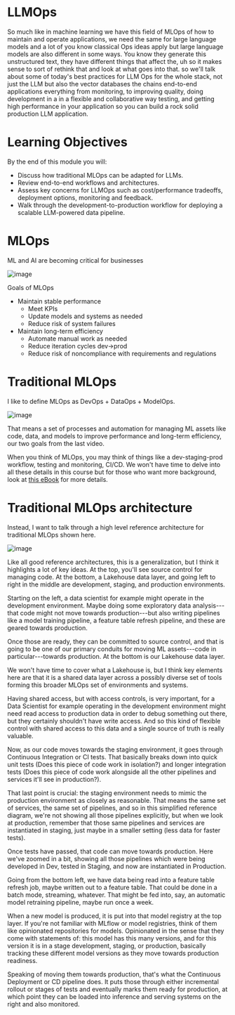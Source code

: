 # LLMOps
So much like in machine learning we have this field of MLOps of how to maintain and operate applications, we need the same for large language models and a lot of you know classical Ops ideas apply but large language models are also different in some ways. You know they generate this unstructured text, they have different things that affect the, uh so it makes sense to sort of rethink that and look at what goes into that. so we'll talk about some of today's best practices for LLM Ops for the whole
stack, not just the LLM but also the vector databases the chains end-to-end applications everything from monitoring, to improving quality, doing development in a in a flexible and collaborative way testing, and getting high performance in your application so you can build a rock solid production LLM application.

# Learning Objectives
By the end of this module you will:
- Discuss how traditional MLOps can be adapted for LLMs.
- Review end-to-end workflows and architectures.
- Assess key concerns for LLMOps such as cost/performance tradeoffs, deployment options, monitoring and feedback.
- Walk through the development-to-production workflow for deploying a scalable LLM-powered data pipeline.

# MLOps
ML and AI are becoming critical for businesses

![image](https://github.com/vivekprm/LLM-application-production/assets/2403660/8eacbf59-75ac-4e4e-8bc0-3897b56de3c3)

Goals of MLOps
- Maintain stable performance
  - Meet KPIs
  - Update models and systems as needed
  - Reduce risk of system failures
- Maintain long-term efficiency
  - Automate manual work as needed
  - Reduce iteration cycles dev→prod
  - Reduce risk of noncompliance with requirements and regulations

# Traditional MLOps
I like to define MLOps as DevOps + DataOps + ModelOps. 

![image](https://github.com/vivekprm/LLM-application-production/assets/2403660/8e782753-0404-470a-b2db-092135694acf)

That means a set of processes and automation for managing ML assets like code, data, and models to improve performance and long-term efficiency, our two goals from the last video.

When you think of MLOps, you may think of things like a dev-staging-prod workflow, testing and monitoring, CI/CD. We won't have time to delve into all these details in this course but for those who want more background, look at [this eBook](https://www.databricks.com/resources/ebook/the-big-book-of-mlops) for more details.

# Traditional MLOps architecture
Instead, I want to talk through a high level reference architecture for traditional MLOps shown here.

![image](https://github.com/vivekprm/LLM-application-production/assets/2403660/c35c0b67-7195-4c9e-96dc-699d6299baeb)

Like all good reference architectures, this is a generalization, but I think it highlights a lot of key ideas. At the top, you'll see source control for managing code. At the bottom, a Lakehouse data layer, and going left to right in the middle are development, staging, and production environments.

Starting on the left, a data scientist for example might operate in the development environment. Maybe doing some exploratory data analysis--- that code might not move towards production---but also writing pipelines like a model training pipeline, a feature table refresh pipeline, and these are geared towards production.

Once those are ready, they can be committed to source control, and that is going to be one of our primary conduits for moving ML assets---code in particular---towards production.
At the bottom is our Lakehouse data layer.

We won't have time to cover what a Lakehouse is, but I think key elements here are that it is a shared data layer across a possibly diverse set of tools forming this broader MLOps set of environments and systems.

Having shared access, but with access controls, is very important, for a Data Scientist for example operating in the development environment might need read access to production data in order to debug something out there, but they certainly shouldn't have write access. And so this kind of flexible control with shared access to this data and a single source of truth is really valuable.

Now, as our code moves towards the staging environment, it goes through Continuous Integration or CI tests. That basically breaks down into quick unit tests (Does this piece of code work in isolation?) and longer integration tests (Does this piece of code work alongside all the other pipelines and services it'll see in production?).

That last point is crucial: the staging environment needs to mimic the production environment as closely as reasonable. That means the same set of services, the same set of pipelines, and so in this simplified reference diagram, we're not showing all those pipelines explicitly, but when we look at production, remember that those
same pipelines and services are instantiated in staging, just maybe in a smaller setting (less data for faster tests).

Once tests have passed, that code can move towards production. Here we've zoomed in a bit, showing all those pipelines which were being developed in Dev, tested in Staging, and now are instantiated in Production.

Going from the bottom left, we have data being read into a feature table refresh job, maybe written out to a feature table. That could be done in a batch mode, streaming, whatever. That might be fed into, say, an automatic model retraining pipeline, maybe run once a week.

When a new model is produced, it is put into that model registry at the top layer. If you're not familiar with MLflow or model registries, think of them like opinionated repositories for models. Opinionated in the sense that they come with statements of: this model has this many versions, and for this version it is in a stage development, staging, or production, basically tracking these different model versions as they move towards production readiness.

Speaking of moving them towards production, that's what the Continuous Deployment or CD pipeline does. It puts those through either incremental rollout or stages of tests and eventually marks them ready for production, at which point they can be loaded into inference and serving systems on the right and also monitored.

